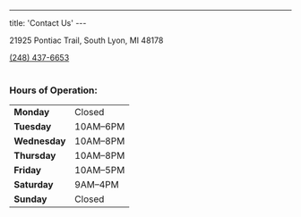 ---

title: 'Contact Us'
---<p>21925 Pontiac Trail, South Lyon, MI 48178</p>
<a href = "tel:2484376653" class="telephone">(248) 437-6653</a>
<br/>
<br/>

<h3>Hours of Operation:</h3>
<table>
<tr><td><strong>Monday</strong></td>	<td><span>Closed</span></td></tr>
<tr><td><strong>Tuesday</strong></td>	<td><span>10AM–6PM</span></td></tr>
<tr><td><strong>Wednesday</strong></td>	<td><span>10AM–8PM</span></td></tr>
<tr><td><strong>Thursday</strong></td>	<td><span>10AM–8PM</span></td></tr>
<tr><td><strong>Friday</strong></td>	<td><span>10AM–5PM</span></td></tr>
<tr><td><strong>Saturday</strong></td>	<td><span>9AM–4PM</span></td></tr>
<tr><td><strong>Sunday</strong></td>	<td><span>Closed</span></td></tr>
</table>

<br/>
